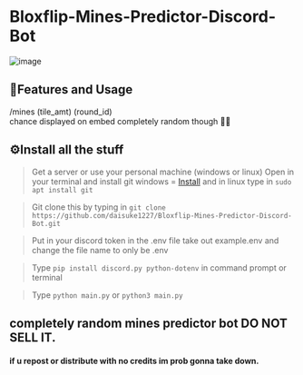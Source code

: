 # Bloxflip-Mines-Predictor-Discord-Bot

![image](https://user-images.githubusercontent.com/98252854/201436470-34c74a88-60c0-443d-a172-c07551284589.png)

## 📝Features and Usage
/mines (tile_amt) (round_id)\
chance displayed on embed completely random though 🤷‍♂️

## ⚙️Install all the stuff
> Get a server or use your personal machine (windows or linux)
> Open in your terminal and install git windows = [Install](https://github.com/git-for-windows/git/releases/download/v2.45.2.windows.1/Git-2.45.2-64-bit.exe) and in linux type in ``sudo apt install git``

> Git clone this by typing in ``git clone https://github.com/daisuke1227/Bloxflip-Mines-Predictor-Discord-Bot.git``

> Put in your discord token in the .env file take out example.env and change the file name to only be .env

> Type ``pip install discord.py python-dotenv`` in command prompt or terminal

> Type ``python main.py`` or ``python3 main.py``

## completely random mines predictor bot DO NOT SELL IT.
#### if u repost or distribute with no credits im prob gonna take down.
